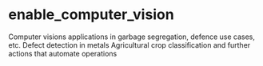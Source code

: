 # enable_computer_vision
Computer visions applications in garbage segregation, defence use cases, etc.
Defect detection in metals
Agricultural crop classification and further actions that automate operations
